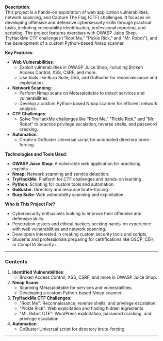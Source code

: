 **Description**:  
This project is a hands-on exploration of web application vulnerabilities, network scanning, and Capture The Flag (CTF) challenges. It focuses on developing offensive and defensive cybersecurity skills through practical tasks, including vulnerability identification, professional reporting, and scripting. The project features exercises with OWASP Juice Shop, TryHackMe CTF challenges ("Root Me," "Pickle Rick," and "Mr. Robot"), and the development of a custom Python-based Nmap scanner.  

**Key Features**:  
- **Web Vulnerabilities**:  
  - Exploit vulnerabilities in OWASP Juice Shop, including Broken Access Control, XSS, CSRF, and more.  
  - Use tools like Burp Suite, Dirb, and GoBuster for reconnaissance and exploitation.  
- **Network Scanning**:  
  - Perform Nmap scans on Metasploitable to detect services and vulnerabilities.  
  - Develop a custom Python-based Nmap scanner for efficient network analysis.  
- **CTF Challenges**:  
  - Solve TryHackMe challenges like "Root Me," "Pickle Rick," and "Mr. Robot" to practice privilege escalation, reverse shells, and password cracking.  
- **Automation**:  
  - Create a GoBuster Universal script for automated directory brute-forcing.  

**Technologies and Tools Used**:  
- **OWASP Juice Shop**: A vulnerable web application for practicing exploits.  
- **Nmap**: Network scanning and service detection.  
- **TryHackMe**: Platform for CTF challenges and hands-on learning.  
- **Python**: Scripting for custom tools and automation.  
- **GoBuster**: Directory and resource brute-forcing.  
- **Burp Suite**: Web vulnerability scanning and exploitation.  

**Who Is This Project For?**  
- Cybersecurity enthusiasts looking to improve their offensive and defensive skills.  
- Penetration testers and ethical hackers seeking hands-on experience with web vulnerabilities and network scanning.  
- Developers interested in creating custom security tools and scripts.  
- Students and professionals preparing for certifications like OSCP, CEH, or CompTIA Security+.  

---

### **Contents**  
1. **Identified Vulnerabilities**:  
   - Broken Access Control, XSS, CSRF, and more in OWASP Juice Shop.  
2. **Nmap Scans**:  
   - Scanning Metasploitable for services and vulnerabilities.  
   - Developing a custom Python-based Nmap scanner.  
3. **TryHackMe CTF Challenges**:  
   - "Root Me": Reconnaissance, reverse shells, and privilege escalation.  
   - "Pickle Rick": Web exploitation and finding hidden ingredients.  
   - "Mr. Robot CTF": WordPress exploitation, password cracking, and privilege escalation.  
4. **Automation**:  
   - GoBuster Universal script for directory brute-forcing.  

---

